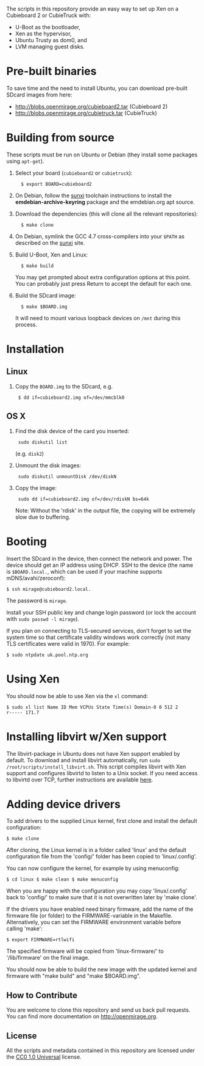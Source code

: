 The scripts in this repository provide an easy way to set up Xen on a
Cubieboard 2 or CubieTruck with:

* U-Boot as the bootloader,
* Xen as the hypervisor,
* Ubuntu Trusty as dom0, and
* LVM managing guest disks.

# Pre-built binaries

To save time and the need to install Ubuntu, you can download
pre-built SDcard images from here:

* http://blobs.openmirage.org/cubieboard2.tar (Cubieboard 2)
* http://blobs.openmirage.org/cubietruck.tar (CubieTruck)

# Building from source

These scripts must be run on Ubuntu or Debian (they install some
packages using `apt-get`).

1. Select your board (`cubieboard2` or `cubietruck`):

         $ export BOARD=cubieboard2

2. On Debian, follow the [sunxi](http://linux-sunxi.org/Toolchain)
toolchain instructions to install the **emdebian-archive-keyring**
package and the emdebian.org apt source.

3. Download the dependencies (this will clone all the relevant
   repositories):

         $ make clone

4. On Debian, symlink the GCC 4.7 cross-compilers into your `$PATH` as
described on the [sunxi](http://linux-sunxi.org/Toolchain) site.

5. Build U-Boot, Xen and Linux:

         $ make build

    You may get prompted about extra configuration options at this
    point.  You can probably just press Return to accept the default
    for each one.

6. Build the SDcard image:

         $ make $BOARD.img

   It will need to mount various loopback devices on `/mnt` during
   this process.

# Installation

## Linux

1. Copy the `BOARD.img` to the SDcard, e.g.

        $ dd if=cubieboard2.img of=/dev/mmcblk0

## OS X

1. Find the disk device of the card you inserted:

        sudo diskutil list

   (e.g. `disk2`)

2. Unmount the disk images:

        sudo diskutil unmountDisk /dev/diskN

3. Copy the image:

        sudo dd if=cubieboard2.img of=/dev/rdiskN bs=64k

   Note: Without the 'rdisk' in the output file, the copying will be
   extremely slow due to buffering.

# Booting

Insert the SDcard in the device, then connect the network and power.
The device should get an IP address using DHCP.  SSH to the device
(the name is `$BOARD.local.`, which can be used if your machine
supports mDNS/avahi/zeroconf):

    $ ssh mirage@cubieboard2.local.

The password is `mirage`.

Install your SSH public key and change login password (or lock the
account with `sudo passwd -l mirage`).

If you plan on connecting to TLS-secured services, don't forget to set
the system time so that certificate validity windows work correctly
(not many TLS certificates were valid in 1970). For example:

    $ sudo ntpdate uk.pool.ntp.org

# Using Xen

You should now be able to use Xen via the `xl` command:

    $ sudo xl list Name ID Mem VCPUs State Time(s) Domain-0 0 512 2
    r----- 171.7

# Installing libvirt w/Xen support

The libvirt-package in Ubuntu does not have Xen support enabled by
default. To download and install libvirt automatically, run `sudo
/root/scripts/install_libvirt.sh`. This script compiles libvirt with
Xen support and configures libvirtd to listen to a Unix socket. If you
need access to libvirtd over TCP, further instructions are available
[here](http://openmirage.org/wiki/libvirt-on-cubieboard).


# Adding device drivers

To add drivers to the supplied Linux kernel, first clone and install
the default configuration:

	$ make clone

After cloning, the Linux kernel is in a folder called 'linux' and the
default configuration file from the 'config/' folder has been copied
to 'linux/.config'.

You can now configure the kernel, for example by using menuconfig:

	$ cd linux $ make clean $ make menuconfig

When you are happy with the configuration you may copy 'linux/.config'
back to 'config/' to make sure that it is not overwritten later by
'make clone'.

If the drivers you have enabled need binary firmware, add the name of
the firmware file (or folder) to the FIRMWARE-variable in the
Makefile. Alternatively, you can set the FIRMWARE environment variable
before calling 'make':

	$ export FIRMWARE=rtlwifi

The specified firmware will be copied from 'linux-firmware/' to
'/lib/firmware' on the final image.

You should now be able to build the new image with the updated kernel
and firmware with "make build" and "make $BOARD.img".

## How to Contribute

You are welcome to clone this repository and send us back pull
requests. You can find more documentation on <http://openmirage.org>.

## License

All the scripts and metadata contained in this repository are licensed
under the
[CC0 1.0 Universal](http://creativecommons.org/publicdomain/zero/1.0/)
license.
